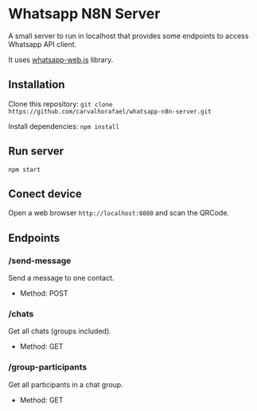 # Whatsapp N8N Server
A small server to run in localhost that provides some endpoints to access Whatsapp API client.

It uses [whatsapp-web.js](https://github.com/pedroslopez/whatsapp-web.js) library.

## Installation

Clone this repository: `git clone https://github.com/carvalhorafael/whatsapp-n8n-server.git`

Install dependencies: `npm install` 


## Run server

`npm start`


## Conect device

Open a web browser `http://localhost:8080` and scan the QRCode.


## Endpoints

### /send-message

Send a message to one contact.

- Method: POST

### /chats

Get all chats (groups included).

- Method: GET

### /group-participants

Get all participants in a chat group.

- Method: GET